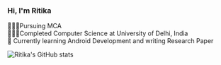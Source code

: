 ### Hi, I'm Ritika

👩🏻‍🎓Pursuing MCA<br/>
👩🏻‍🎓Completed Computer Science at University of Delhi, India<br/>
💭 Currently learning Android Development and writing Research Paper<br/>

![Ritika's GitHub stats](https://github-readme-stats.vercel.app/api?username=RitikaDhankhar&show_icons=true&theme=radical)
